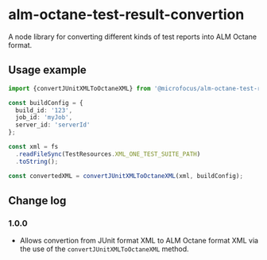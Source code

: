 # alm-octane-test-result-convertion
A node library for converting different kinds of test reports into ALM Octane format.

## Usage example

```typescript
import {convertJUnitXMLToOctaneXML} from '@microfocus/alm-octane-test-result-conversion';

const buildConfig = {
  build_id: '123',
  job_id: 'myJob',
  server_id: 'serverId'
};

const xml = fs
  .readFileSync(TestResources.XML_ONE_TEST_SUITE_PATH)
  .toString();

const convertedXML = convertJUnitXMLToOctaneXML(xml, buildConfig);

```

## Change log
### 1.0.0
- Allows convertion from JUnit format XML to ALM Octane format XML via the use of the `convertJUnitXMLToOctaneXML` method.

